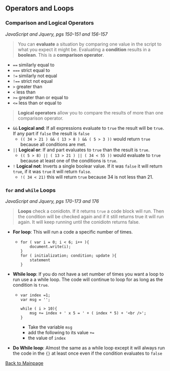 ## Operators and Loops

### Comparison and Logical Operators

*JavaScript and Jquery, pgs 150-151 and 156-157*

> You can **evaluate** a situation by comparing one value in the script to what you expect it might be.  Evaluating a **condition** results in a **boolean**.  This is a **comparison operator**.
+ `==` similarly equal to
+ `===` strict equal to
+ `!=` similarly not equal
+ `!==` strict not equal
+ `>` greater than
+ `<` less than
+ `>=` greater than or equal to
+ `<=` less than or equal to

> **Logical operators** allow you to compare the results of more than one comparison operator.

+ `&&` **Logical and**: If all expressions evaluate to `true` the result will be `true`.  If any part if `false` the result is `false`
    + `(( 34 > 21 ) && ( 13 > 8 ) && ( 5 > 3 ))` would return `true` because all conditions are met. 
+ `||` **Logical or**: If and part evaluates to `true` than the result is `true`.
    + `(( 5 > 8) || ( 13 > 21 ) || ( 34 < 55 ))` would evaluate to `true` because at least one of the conditions is `true`.
+ `!` **Logical not**: Inverts a single boolear value.  If it was `false` it will return `true`, if it was `true` it will return `false`.
    + `!( 34 < 21)` this will return `true` because 34 is not less than 21.

### `for` and `while` Loops
*JavaScript and Jquery, pgs 170-173 and 176*

> **Loops** check a conidiotn.  If it returns `true` a code block will run.  Then the condition will be checked again and if it still returns true it will run again.  It will keep running until the conidiotn returns false.
+ **For loop**: This will run a code a specific number of times.
    + ```
      for ( var i = 0; i < 6; i++ ){
          document.write(i);
      }
      for ( initialization; condition; update ){
          statement
      }
      ```
+ **While loop**: If you do not have a set number of times you want a loop to run use a a while loop.  The code will continue to loop for as long as the condition is `true`. 
    + ```
      var index =1;
      var msg = '';

      while ( i > 10){
          msg += index + ' x 5 = ' + ( index * 5) + '<br />';
      }
      ```
        + Take the variable `msg`
        + add the following to its value `+=`
        + the value of `index`

+ **Do While loop**: Almost the same as a while loop except it will always run the code in the `{}` at least once even if the condition evaluates to `false`


[Back to Mainpage](README.md)